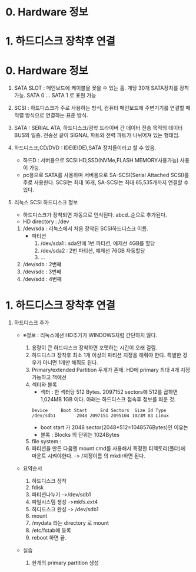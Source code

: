 # 0. Hardware 정보
# 1. 하드디스크 장착후 연결

# 0. Hardware 정보
1. SATA SLOT : 메인보드에 케이블을 꽂을 수 있는 홈. 개당 30개 SATA장치를 장착 가능. SATA 0 ... SATA 1 로 표현 가능
2. SCSI : 하드디스크가 주로 사용하는 방식, 컴퓨터 메인보드에 주변기기를 연결할 때 직렬 방식으로 연결하는 표준 방식.
3. SATA : SERIAL ATA, 하드디스크/광학 드라이버 간 데이터 전송 목적의 데이터 BUS의 일종. 전송선 끝이 SIGNAL 파트와 전력 파트가 나뉘어져 있는 형태임.
4. 하드디스크,CD/DVD : IDE(EIDE),SATA 장치들이라고 할 수 있음.
    - 하드D : 서버용으로 SCSI HD,SSD(NVMe,FLASH MEMORY사용가능) 사용이 가능.
    - pc용으로 SATA를 사용하며 서버용으로 SA-SCSI(Serial Attached SCSI)를 주로 사용한다. SCSI는 최대 16개, SA-SCSI는 최대 65,535개까지 연결할 수 있다.

5. 리눅스 SCSI 하드디스크 정보
    - 하드디스크가 장착되면 자동으로 인식된다. abcd..순으로 추가된다.
    - HD directory : /dev
    1. /dev/sda : 리눅스에서 처음 장착된 SCSI하드디스크 이름.
        - 파티션
            1. /dev/sda1 : sda안에 1번 파티션, 예제선 4GB를 할당
            2. /dev/sda2 : 2번 파티션, 예제선 76GB 자동할당
            3. ...
    2. /dev/sdb : 2번쨰
    3. /dev/sdc : 3번째
    4. /dev/sdd : 4번째


# 1. 하드디스크 장착후 연결
1. 하드디스크 추가
    - ※정보 : 리눅스에선 HD추가가 WINDOWS처럼 간단하지 않다.
        1. 용량이 큰 하드디스크 장착하면 포맷하는 시간이 오래 걸림. 
        2. 하드디스크 장착후 최소 1개 이상의 파티션 지정을 해줘야 한다. 특별한 경우가 아니면 1개만 해줘도 된다.
        3. Primary/extended Partition 두개가 존재. HD에 primary 최대 4개 지정가능하고 책에선 
        4. 섹터와 블록
            + 섹터 : 한 섹터당 512 Bytes. 2097152 sectors에 512를 곱하면 1,024MB 1GB 이다. 아래는 하드디스크 접속후 정보를 띄운 것.
            ```
            Device     Boot Start     End Sectors  Size Id Type
            /dev/sdb1        2048 2097151 2095104 1023M 83 Linux
            ```
            + boot start 가 2048 sector(2048*512=1048576Bytes)인 이유는 
            + 블록 : Blocks 의 단위는 1024Bytes
        5. file system : 
        4. 파티션을 만든 다음엔 mount cmd를 사용해서 특정한 티렉토리(폴더)에 마운트 시켜야한다. -> /지정이름 의 mkdir하면 된다.
        
    - 요약순서
        1. 하드디스크 장착
        2. fdisk
        3. 파티션나누기 ->/dev/sdb1
        4. 파일시스템 생성 ->mkfs.ext4
        5. 하디드스크 완성 -> /dev/sdb1
        6. mount
        7. /mydata 라는 directory 로 mount
        8. /etc/fstab에 등록
        9. reboot 하면 끝.
    - 실습
        1. 한개의 primary partition 생성
        